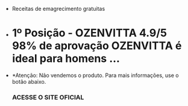 
<ul>
  <li>Receitas de emagrecimento gratuitas</li>
  <li>
    <h1 class="titulo-destaque destaques">1º Posição - OZENVITTA 4.9/5 98% de aprovação OZENVITTA é ideal para homens …</h1>
  </li>
  <li>
    *Atenção: Não vendemos o produto. Para mais informações, use o botão abaixo.
    <h3>ACESSE O SITE OFICIAL</h3>
    <a href="https://bit.ly/Saude-Bem-estareBeleza" target="_blank" class="botao">
  </li>
</ul>